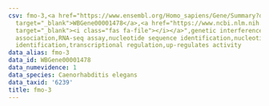 ```yaml
---
csv: fmo-3,<a href="https://www.ensembl.org/Homo_sapiens/Gene/Summary?db=core;g=WBGene00001478"
  target="_blank">WBGene00001478</a>,<a href="https://www.ncbi.nlm.nih.gov/pubmed/27496166"
  target="_blank"><i class="fas fa-file"></i></a>",genetic interference,functional
  association,RNA-seq assay,nucleotide sequence identification,nucleotide sequence
  identification,transcriptional regulation,up-regulates activity
data_alias: fmo-3
data_id: WBGene00001478
data_numevidence: 1
data_species: Caenorhabditis elegans
data_taxid: '6239'
title: fmo-3
---
```

